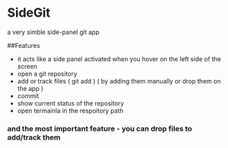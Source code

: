 # SideGit
a very simble side-panel git app

##Features
- it acts like a side panel activated when you hover on the left side of the screen
- open a git repository
- add or track files ( git add ) ( by adding them manually or drop them on the app )
- commit
- show current status of the repository
- open termainla in the respoitory path

### and the most important feature - you can drop files to add/track them
